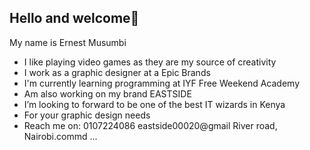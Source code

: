 ## Hello and welcome👋

My name is Ernest Musumbi
- I like playing video games as they are my source of creativity 
- I work as a graphic designer at a   Epic Brands
- I'm currently learning programming at IYF Free Weekend Academy 
- Am also working on my brand EASTSIDE 
-  I’m looking to forward to be one of the best IT wizards in Kenya
- For your graphic design needs
- Reach me on: 
0107224086
eastside00020@gmail
River road, Nairobi.commd ...
